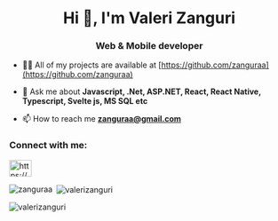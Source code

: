 <h1 align="center">Hi 👋, I'm Valeri Zanguri</h1>
<h3 align="center">Web & Mobile developer</h3>



- 👨‍💻 All of my projects are available at [https://github.com/zanguraa](https://github.com/zanguraa)

- 💬 Ask me about **Javascript, .Net, ASP.NET, React, React Native, Typescript, Svelte js, MS SQL etc**

- 📫 How to reach me **zanguraa@gmail.com**

<h3 align="left">Connect with me:</h3>
<p align="left">
<a href="https://www.linkedin.com/in/valeri-zanguri/" target="blank"><img align="center" src="https://raw.githubusercontent.com/rahuldkjain/github-profile-readme-generator/master/src/images/icons/Social/linked-in-alt.svg" alt="https://www.linkedin.com/in/valeri-zanguri/" height="30" width="40" /></a>
</p>



<p><img align="left" src="https://github-readme-stats.vercel.app/api/top-langs?username=zanguraa&show_icons=true&locale=en&layout=compact" alt="zanguraa" /></p>

<p>&nbsp;<img align="center" src="https://github-readme-stats.vercel.app/api?username=zanguraa&show_icons=true&locale=en" alt="valerizanguri" /></p>

<p><img align="center" src="https://github-readme-streak-stats.herokuapp.com/?user=zanguraa&" alt="valerizanguri" /></p>
